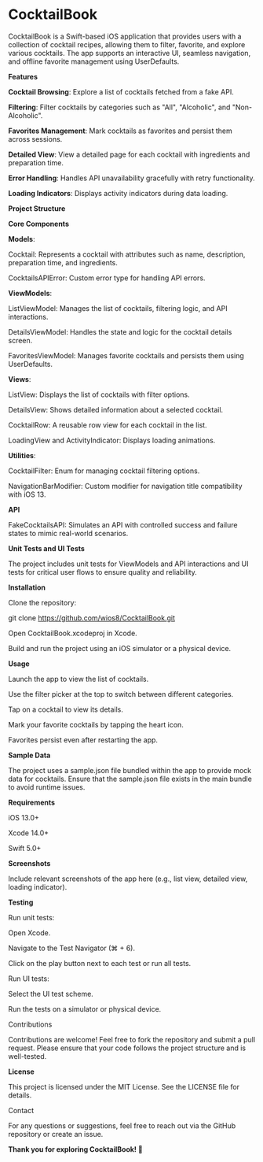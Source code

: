 # CocktailBook

CocktailBook is a Swift-based iOS application that provides users with a collection of cocktail recipes, allowing them to filter, favorite, and explore various cocktails. The app supports an interactive UI, seamless navigation, and offline favorite management using UserDefaults.


**Features**

**Cocktail Browsing**: Explore a list of cocktails fetched from a fake API.

**Filtering**: Filter cocktails by categories such as "All", "Alcoholic", and "Non-Alcoholic".

**Favorites Management**: Mark cocktails as favorites and persist them across sessions.

**Detailed View**: View a detailed page for each cocktail with ingredients and preparation time.

**Error Handling**: Handles API unavailability gracefully with retry functionality.

**Loading Indicators**: Displays activity indicators during data loading.


**Project Structure**

**Core Components**


**Models**:

Cocktail: Represents a cocktail with attributes such as name, description, preparation time, and ingredients.

CocktailsAPIError: Custom error type for handling API errors.


**ViewModels**:

ListViewModel: Manages the list of cocktails, filtering logic, and API interactions.

DetailsViewModel: Handles the state and logic for the cocktail details screen.

FavoritesViewModel: Manages favorite cocktails and persists them using UserDefaults.


**Views**:

ListView: Displays the list of cocktails with filter options.

DetailsView: Shows detailed information about a selected cocktail.

CocktailRow: A reusable row view for each cocktail in the list.

LoadingView and ActivityIndicator: Displays loading animations.


**Utilities**:

CocktailFilter: Enum for managing cocktail filtering options.

NavigationBarModifier: Custom modifier for navigation title compatibility with iOS 13.


**API**

FakeCocktailsAPI:
Simulates an API with controlled success and failure states to mimic real-world scenarios.


**Unit Tests and UI Tests**

The project includes unit tests for ViewModels and API interactions and UI tests for critical user flows to ensure quality and reliability.


**Installation**

Clone the repository:

git clone https://github.com/wios8/CocktailBook.git

Open CocktailBook.xcodeproj in Xcode.

Build and run the project using an iOS simulator or a physical device.


**Usage**

Launch the app to view the list of cocktails.

Use the filter picker at the top to switch between different categories.

Tap on a cocktail to view its details.

Mark your favorite cocktails by tapping the heart icon.

Favorites persist even after restarting the app.


**Sample Data**

The project uses a sample.json file bundled within the app to provide mock data for cocktails. Ensure that the sample.json file exists in the main bundle to avoid runtime issues.


**Requirements**

iOS 13.0+

Xcode 14.0+

Swift 5.0+


**Screenshots**

Include relevant screenshots of the app here (e.g., list view, detailed view, loading indicator).


**Testing**

Run unit tests:

Open Xcode.

Navigate to the Test Navigator (⌘ + 6).

Click on the play button next to each test or run all tests.

Run UI tests:

Select the UI test scheme.

Run the tests on a simulator or physical device.

Contributions

Contributions are welcome! Feel free to fork the repository and submit a pull request. Please ensure that your code follows the project structure and is well-tested.


**License**

This project is licensed under the MIT License. See the LICENSE file for details.

Contact

For any questions or suggestions, feel free to reach out via the GitHub repository or create an issue.

**Thank you for exploring CocktailBook! 🍹**
